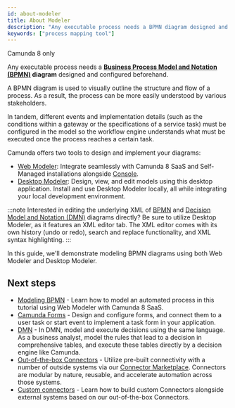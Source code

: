 ```yaml
---
id: about-modeler
title: About Modeler
description: "Any executable process needs a BPMN diagram designed and configured beforehand. Camunda offers Web Modeler and Desktop Modeler to design and implement these."
keywords: ["process mapping tool"]
---
```


<span class="badge badge--cloud">Camunda 8 only</span>

Any executable process needs a **[Business Process Model and Notation (BPMN)](./bpmn/bpmn.md) diagram** designed and configured beforehand.

A BPMN diagram is used to visually outline the structure and flow of a process. As a result, the process can be more easily understood by various stakeholders.

In tandem, different events and implementation details (such as the conditions within a gateway or the specifications of a service task) must be configured in the model so the workflow engine understands what must be executed once the process reaches a certain task.

Camunda offers two tools to design and implement your diagrams:

- [Web Modeler](./web-modeler/launch-cloud-modeler.md): Integrate seamlessly with Camunda 8 SaaS and Self-Managed installations alongside [Console](../console/introduction-to-console.md).
- [Desktop Modeler](./desktop-modeler/index.md): Design, view, and edit models using this desktop application. Install and use Desktop Modeler locally, all while integrating your local development environment.

:::note
Interested in editing the underlying XML of [BPMN](./bpmn/bpmn.md) and [Decision Model and Notation (DMN)](./dmn/dmn.md) diagrams directly? Be sure to utilize Desktop Modeler, as it features an XML editor tab. The XML editor comes with its own history (undo or redo), search and replace functionality, and XML syntax highlighting.
:::

In this guide, we'll demonstrate modeling BPMN diagrams using both Web Modeler and Desktop Modeler.

## Next steps

- [Modeling BPMN](/guides/automating-a-process-using-bpmn.md) - Learn how to model an automated process in this tutorial using Web Modeler with Camunda 8 SaaS.
- [Camunda Forms](/guides/utilizing-forms.md) - Design and configure forms, and connect them to a user task or start event to implement a task form in your application.
- [DMN](./dmn/dmn.md) - In DMN, model and execute decisions using the same language. As a business analyst, model the rules that lead to a decision in comprehensive tables, and execute these tables directly by a decision engine like Camunda.
- [Out-of-the-box Connectors](/guides/configuring-out-of-the-box-connector.md) - Utilize pre-built connectivity with a number of outside systems via our [Connector Marketplace](./web-modeler/connector-marketplace.md). Connectors are modular by nature, reusable, and accelerate automation across those systems.
- [Custom connectors](/components/connectors/manage-connector-templates.md) - Learn how to build custom Connectors alongside external systems based on our out-of-the-box Connectors.
